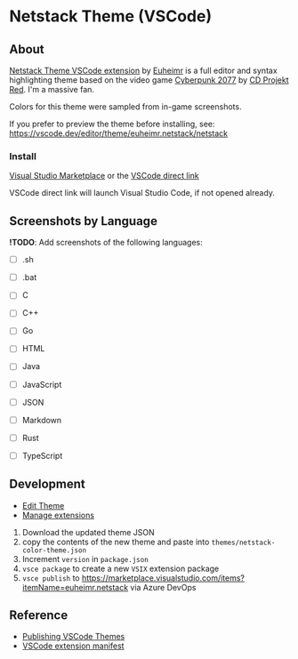 # Netstack Theme (VSCode)

## About

[Netstack Theme VSCode extension](vscode:extension/euheimr.netstack) by [Euheimr](https://github.com/euheimr) is a full editor and syntax highlighting theme based on the video game [Cyberpunk 2077](https://www.cyberpunk.net/us/en/cyberpunk-2077) by [CD Projekt Red](https://www.cdprojektred.com). I'm a massive fan.

Colors for this theme were sampled from in-game screenshots.

If you prefer to preview the theme before installing, see: 
https://vscode.dev/editor/theme/euheimr.netstack/netstack

### Install

[Visual Studio Marketplace](https://marketplace.visualstudio.com/items?itemName=euheimr.netstack) or the [VSCode direct link](vscode:extension/euheimr.netstack)

VSCode direct link will launch Visual Studio Code, if not opened already.

## Screenshots by Language

**!TODO**: Add screenshots of the following languages:

- [ ] .sh
- [ ] .bat
- [ ] C
- [ ] C++
- [ ] Go
- [ ] HTML
- [ ] Java
- [ ] JavaScript
- [ ] JSON
- [ ] Markdown
- [ ] Rust
- [ ] TypeScript


## Development

- [Edit Theme](https://themes.vscode.one/theme/euheimr/7JmMw8T6)
- [Manage extensions](https://marketplace.visualstudio.com/manage)

1. Download the updated theme JSON
2. copy the contents of the new theme and paste into `themes/netstack-color-theme.json`
3. Increment `version` in `package.json`
4. `vsce package` to create a new `VSIX` extension package
5. `vsce publish` to https://marketplace.visualstudio.com/items?itemName=euheimr.netstack via Azure DevOps


## Reference

- [Publishing VSCode Themes](https://themes.vscode.one/faq/publishing-theme/)
- [VSCode extension manifest](https://code.visualstudio.com/api/references/extension-manifest)
